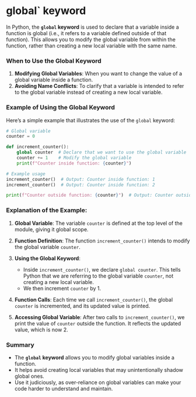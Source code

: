 # global` keyword
In Python, the **`global` keyword** is used to declare that a variable inside a function is global (i.e., it refers to a variable defined outside of that function). This allows you to modify the global variable from within the function, rather than creating a new local variable with the same name.

### When to Use the Global Keyword

1. **Modifying Global Variables**: When you want to change the value of a global variable inside a function.
2. **Avoiding Name Conflicts**: To clarify that a variable is intended to refer to the global variable instead of creating a new local variable.

### Example of Using the Global Keyword

Here’s a simple example that illustrates the use of the `global` keyword:

```python
# Global variable
counter = 0

def increment_counter():
    global counter  # Declare that we want to use the global variable 'counter'
    counter += 1    # Modify the global variable
    print(f"Counter inside function: {counter}")

# Example usage
increment_counter()  # Output: Counter inside function: 1
increment_counter()  # Output: Counter inside function: 2

print(f"Counter outside function: {counter}")  # Output: Counter outside function: 2
```

### Explanation of the Example:

1. **Global Variable**: The variable `counter` is defined at the top level of the module, giving it global scope.

2. **Function Definition**: The function `increment_counter()` intends to modify the global variable `counter`.

3. **Using the Global Keyword**:
   - Inside `increment_counter()`, we declare `global counter`. This tells Python that we are referring to the global variable `counter`, not creating a new local variable.
   - We then increment `counter` by 1.

4. **Function Calls**: Each time we call `increment_counter()`, the global `counter` is incremented, and its updated value is printed.

5. **Accessing Global Variable**: After two calls to `increment_counter()`, we print the value of `counter` outside the function. It reflects the updated value, which is now 2.

### Summary

- The **`global` keyword** allows you to modify global variables inside a function.
- It helps avoid creating local variables that may unintentionally shadow global ones.
- Use it judiciously, as over-reliance on global variables can make your code harder to understand and maintain.